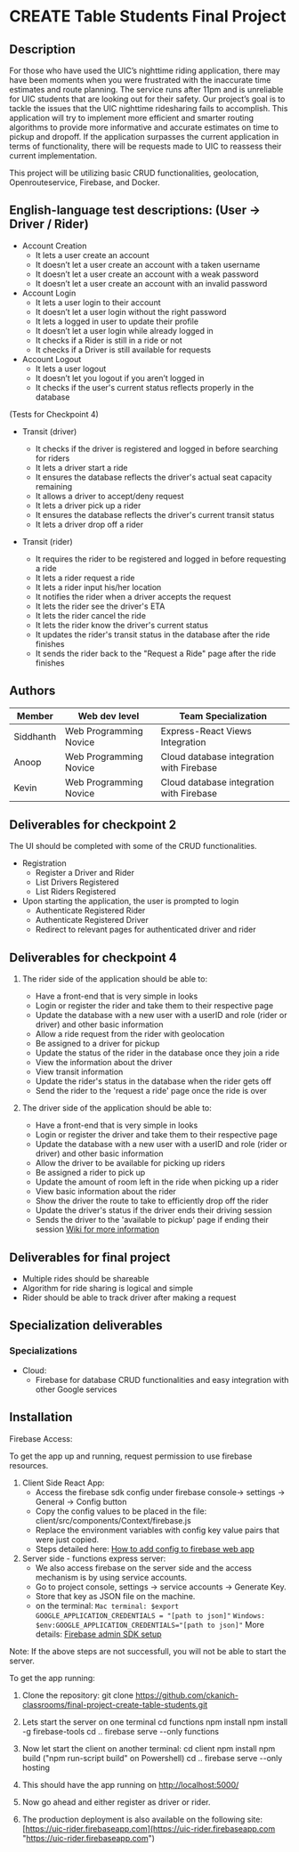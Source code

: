 # CREATE Table Students Final Project

## Description

For those who have used the UIC’s nighttime riding application, there may have been moments when you were frustrated with the inaccurate time estimates and route planning. The service runs after 11pm and is unreliable for UIC students that are looking out for their safety. Our project’s goal is to tackle the issues that the UIC nighttime ridesharing fails to accomplish. This application will try to implement more efficient and smarter routing algorithms to provide more informative and accurate estimates on time to pickup and dropoff. If the application surpasses the current application in terms of functionality, there will be requests made to UIC to reassess their current implementation.

This project will be utilizing basic CRUD functionalities, geolocation, Openrouteservice, Firebase, and Docker.

## English-language test descriptions: (User -> Driver / Rider)

- Account Creation
  - It lets a user create an account
  - It doesn’t let a user create an account with a taken username
  - It doesn’t let a user create an account with a weak password
  - It doesn’t let a user create an account with an invalid password
- Account Login
  - It lets a user login to their account
  - It doesn’t let a user login without the right password
  - It lets a logged in user to update their profile
  - It doesn’t let a user login while already logged in
  - It checks if a Rider is still in a ride or not
  - It checks if a Driver is still available for requests
- Account Logout
  - It lets a user logout
  - It doesn’t let you logout if you aren’t logged in
  - It checks if the user's current status reflects properly in the database
  
(Tests for Checkpoint 4)

- Transit (driver)
  - It checks if the driver is registered and logged in before searching for riders
  - It lets a driver start a ride
  - It ensures the database reflects the driver's actual seat capacity remaining
  - It allows a driver to accept/deny request
  - It lets a driver pick up a rider
  - It ensures the database reflects the driver's current transit status
  - It lets a driver drop off a rider
  
- Transit (rider)
  - It requires the rider to be registered and logged in before requesting a ride
  - It lets a rider request a ride
  - It lets a rider input his/her location
  - It notifies the rider when a driver accepts the request
  - It lets the rider see the driver's ETA
  - It lets the rider cancel the ride
  - It lets the rider know the driver's current status
  - It updates the rider's transit status in the database after the ride finishes
  - It sends the rider back to the "Request a Ride" page after the ride finishes

## Authors

| Member    | Web dev level          | Team Specialization                      |
| --------- | ---------------------- | ---------------------------------------- |
| Siddhanth | Web Programming Novice | Express-React Views Integration          |
| Anoop     | Web Programming Novice | Cloud database integration with Firebase |
| Kevin     | Web Programming Novice | Cloud database integration with Firebase |

## Deliverables for checkpoint 2

The UI should be completed with some of the CRUD functionalities.

- Registration
  - Register a Driver and Rider
  - List Drivers Registered
  - List Riders Registered
- Upon starting the application, the user is prompted to login
  - Authenticate Registered Rider
  - Authenticate Registered Driver
  - Redirect to relevant pages for authenticated driver and rider

## Deliverables for checkpoint 4

1. The rider side of the application should be able to:
   - Have a front-end that is very simple in looks
   - Login or register the rider and take them to their respective page
   - Update the database with a new user with a userID and role (rider or driver) and other basic information
   - Allow a ride request from the rider with geolocation
   - Be assigned to a driver for pickup
   - Update the status of the rider in the database once they join a ride
   - View the information about the driver
   - View transit information
   - Update the rider's status in the database when the rider gets off
   - Send the rider to the 'request a ride' page once the ride is over

2. The driver side of the application should be able to:  
   - Have a front-end that is very simple in looks
   - Login or register the driver and take them to their respective page
   - Update the database with a new user with a userID and role (rider or driver) and other basic information
   - Allow the driver to be available for picking up riders
   - Be assigned a rider to pick up
   - Update the amount of room left in the ride when picking up a rider
   - View basic information about the rider
   - Show the driver the route to take to efficiently drop off the rider
   - Update the driver's status if the driver ends their driving session
   - Sends the driver to the 'available to pickup' page if ending their session
   [Wiki for more information](https://github.com/ckanich-classrooms/final-project-create-table-students/wiki/Discusssions)

## Deliverables for final project

- Multiple rides should be shareable
- Algorithm for ride sharing is logical and simple
- Rider should be able to track driver after making a request


## Specialization deliverables

### Specializations

- Cloud:
  - Firebase for database CRUD functionalities and easy integration with other Google services

## Installation

Firebase Access:

To get the app up and running,  request permission to use firebase resources.

1. Client Side React App:
	- Access the firebase sdk config under firebase console-> settings -> General -> Config button
	- Copy the config values to be placed in the file: client/src/components/Context/firebase.js
	- Replace the environment variables with config key value pairs that were just copied.
	- Steps detailed here: [How to add config to firebase web app](https://firebase.google.com/docs/web/setup#config-object "How to add config to firebase web app")
2. Server side - functions express server:
	- We also access firebase on the server side and the access mechanism is by using service accounts.
	- Go to project console, settings -> service accounts -> Generate Key.
	- Store that key as JSON file on the machine.
	- on the terminal:
		 `Mac terminal: $export GOOGLE_APPLICATION_CREDENTIALS = "[path to json]"`
		 `Windows: $env:GOOGLE_APPLICATION_CREDENTIALS="[path to json]"`
		 More details: [Firebase admin SDK setup](https://firebase.google.com/docs/admin/setup#windows "Firebase admin SDK setup")

Note: If the above steps are not successfull, you will not be able to start the server.

To get the app running: 

1. Clone the repository:
    git clone https://github.com/ckanich-classrooms/final-project-create-table-students.git
    
2. Lets start the server on one terminal
    cd functions
    npm install
    npm install -g firebase-tools
    cd ..
    firebase serve --only functions

3. Now let start the client on another terminal:
    cd client
    npm install
    npm build ("npm run-script build" on Powershell)
    cd ..
    firebase serve --only hosting

4. This should have the app running on [http://localhost:5000/](http://localhost:5000/ "http://localhost:5000/")

5. Now go ahead and either register as driver or rider.
  
6. The production deployment is also available on the following site:
[https://uic-rider.firebaseapp.com](https://uic-rider.firebaseapp.com "https://uic-rider.firebaseapp.com")

